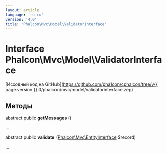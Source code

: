 ```yaml
---
layout: article
language: 'ru-ru'
version: '4.0'
title: 'Phalcon\Mvc\Model\ValidatorInterface'
---
```

# Interface **Phalcon\Mvc\Model\ValidatorInterface**

[Исходный код на GitHub](https://github.com/phalcon/cphalcon/tree/v{{ page.version }}.0/phalcon/mvc/model/validatorinterface.zep)

## Методы

abstract public **getMessages** ()

...

abstract public **validate** ([Phalcon\Mvc\EntityInterface](Phalcon_Mvc_EntityInterface) $record)

...
